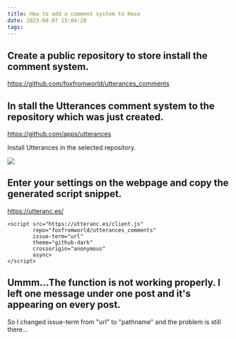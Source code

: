 ```yaml
---
title: How to add a comment system to Hexo
date: 2023-08-07 15:04:28
tags:
---
```


## Create a public repository to store install the comment system.

https://github.com/foxfromworld/utterances_comments

## In stall the Utterances comment system to the repository which was just created.

https://github.com/apps/utterances

Install Utterances in the selected repository.

![](Install.png)

## Enter your settings on the webpage and copy the generated script snippet.

https://utteranc.es/

```
<script src="https://utteranc.es/client.js"
        repo="foxfromworld/utterances_comments"
        issue-term="url"
        theme="github-dark"
        crossorigin="anonymous"
        async>
</script>
```

## Ummm...The function is not working properly. I left one message under one post and it's appearing on every post.

So I changed issue-term from "url" to "pathname" and the problem is still there...

<script src="https://utteranc.es/client.js"
        repo="foxfromworld/utterances_comments"
        issue-term="pathname"
        theme="github-light"
        crossorigin="anonymous"
        async>
</script>